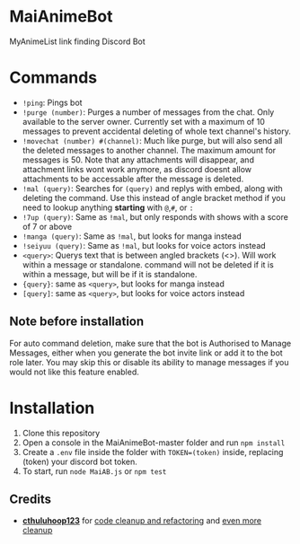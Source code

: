 # MaiAnimeBot
MyAnimeList link finding Discord Bot

Commands
=====

* ```!ping```: Pings bot<br>
* ```!purge (number)```: Purges a number of messages from the chat. Only available to the server owner. Currently set with a maximum of 10 messages to prevent accidental deleting of whole text channel's history.<br>
* ```!movechat (number) #(channel)```: Much like purge, but will also send all the deleted messages to another channel. The maximum amount for messages is 50. Note that any attachments will disappear, and attachment links wont work anymore, as discord doesnt allow attachments to be accessable after the message is deleted.<br>
* ```!mal (query)```: Searches for ```(query)``` and replys with embed, along with deleting the command. Use this instead of angle bracket method if you need to lookup anything __starting__ with `@`,`#`, or `:`<br>
* ```!7up (query)```: Same as `!mal`, but only responds with shows with a score of 7 or above<br>
* ```!manga (query)```: Same as `!mal`, but looks for manga instead<br>
* ```!seiyuu (query)```: Same as `!mal`, but looks for voice actors instead<br>
* ```<query>```: Querys text that is between angled brackets (<>). Will work within a message or standalone. command will not be deleted if it is within a message, but will be if it is standalone.<br>
* ```{query}```: same as `<query>`, but looks for manga instead<br>
* ```[query]```: same as `<query>`, but looks for voice actors instead


## Note before installation
For auto command deletion, make sure that the bot is Authorised to Manage Messages, either when you generate the bot invite link or add it to the bot role later. You may skip this or disable its ability to manage messages if you would not like this feature enabled.

Installation
=====

1) Clone this repository
2) Open a console in the MaiAnimeBot-master folder and run ```npm install```
3) Create a ```.env``` file inside the folder with ```TOKEN=(token)``` inside, replacing (token) your discord bot token.
4) To start, run ```node MaiAB.js``` or ```npm test```

## Credits
* [__cthuluhoop123__](https://github.com/cthuluhoop123) for [code cleanup and refactoring](https://github.com/YabaiNyan/MaiAnimeBot/pull/1) and [even more cleanup](https://github.com/YabaiNyan/MaiAnimeBot/pull/2)
